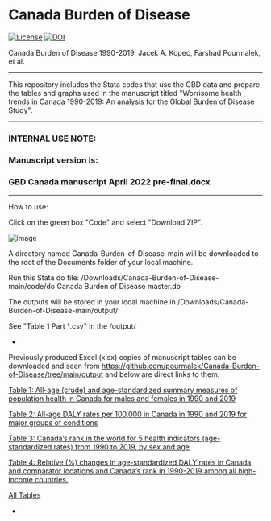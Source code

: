 # Canada Burden of Disease

[![License](https://img.shields.io/badge/License-Apache%202.0-blue.svg)](https://opensource.org/licenses/Apache-2.0) [![DOI](https://zenodo.org/badge/475202009.svg)](https://zenodo.org/badge/latestdoi/475202009)



Canada Burden of Disease 1990-2019. Jacek A. Kopec, Farshad Pourmalek, et al. 


**********************

This repository includes the Stata codes that use the GBD data and prepare the tables and graphs used in the manuscript titled "Worrisome health trends in Canada 1990-2019: An analysis for the Global Burden of Disease Study". 

**********************

### INTERNAL USE NOTE:

### Manuscript version is:

### GBD Canada manuscript April 2022 pre-final.docx

**********************

How to use:

Click on the green box "Code" and select "Download ZIP".

![image](https://user-images.githubusercontent.com/30849720/160523195-a884f426-a836-4238-8441-577716a67e7a.png)

A directory named Canada-Burden-of-Disease-main will be downloaded to the root of the Documents folder of your local machine. 

Run this Stata do file: /Downloads/Canada-Burden-of-Disease-main/code/do Canada Burden of Disease master.do

The outputs will be stored in your local machine in /Downloads/Canada-Burden-of-Disease-main/output/

See "Table 1 Part 1.csv" in the /output/

*

Previously produced Excel (xlsx) copies of manuscript tables can be downloaded and seen from https://github.com/pourmalek/Canada-Burden-of-Disease/tree/main/output and below are direct links to them:

[Table 1: All-age (crude) and age-standardized summary measures of population health in Canada for males and females in 1990 and 2019](https://github.com/pourmalek/Canada-Burden-of-Disease/blob/main/output/Table%201.xlsx)

[Table 2: All-age DALY rates per 100,000 in Canada in 1990 and 2019 for major groups of conditions](https://github.com/pourmalek/Canada-Burden-of-Disease/blob/main/output/Table%202.xlsx)

[Table 3: Canada’s rank in the world for 5 health indicators (age-standardized rates) from 1990 to 2019, by sex and age](https://github.com/pourmalek/Canada-Burden-of-Disease/blob/main/output/Table%203.xlsx)

[Table 4: Relative (%) changes in age-standardized DALY rates in Canada and comparator locations and Canada’s rank in 1990-2019 among all high-income countries. ](https://github.com/pourmalek/Canada-Burden-of-Disease/blob/main/output/Table%204.xlsx)

[All Tables]()

*


